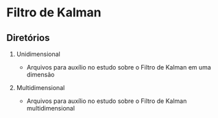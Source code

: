 # Filtro de Kalman

## Diretórios
1. Unidimensional
   - Arquivos para auxílio no estudo sobre o Filtro de Kalman em uma dimensão

2. Multidimensional
   - Arquivos para auxílio no estudo sobre o Filtro de Kalman multidimensional
